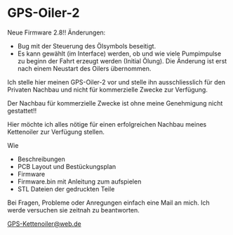 # GPS-Oiler-2

Neue Firmware 2.8!!
Änderungen:
- Bug mit der Steuerung des Ölsymbols beseitigt. 
- Es kann gewählt (im Interface) werden, ob und wie viele Pumpimpulse zu beginn der Fahrt erzeugt werden (Initial Ölung).
  Die Änderung ist erst nach einem Neustart des Oilers übernommen.

Ich stelle hier meinen GPS-Oiler-2 vor und stelle ihn ausschliesslich für den Privaten Nachbau und nicht für kommerzielle Zwecke zur Verfügung.

Der Nachbau für kommerzielle Zwecke ist ohne meine Genehmigung nicht gestattet!!


Hier möchte ich alles nötige für einen erfolgreichen Nachbau meines Kettenoiler zur Verfügung stellen.

Wie
- Beschreibungen
- PCB Layout und Bestückungsplan
- Firmware
- Firmware.bin mit Anleitung zum aufspielen
- STL Dateien der gedruckten Teile

Bei Fragen, Probleme oder Anregungen einfach eine Mail an mich.
Ich werde versuchen sie zeitnah zu beantworten.

GPS-Kettenoiler@web.de


